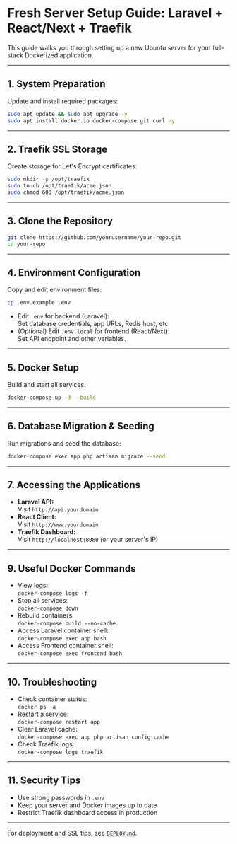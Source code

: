 # Fresh Server Setup Guide: Laravel + React/Next + Traefik

This guide walks you through setting up a new Ubuntu server for your full-stack Dockerized application.

---

## 1. System Preparation

Update and install required packages:
```bash
sudo apt update && sudo apt upgrade -y
sudo apt install docker.io docker-compose git curl -y
```

---

## 2. Traefik SSL Storage

Create storage for Let's Encrypt certificates:
```bash
sudo mkdir -p /opt/traefik
sudo touch /opt/traefik/acme.json
sudo chmod 600 /opt/traefik/acme.json
```

---

## 3. Clone the Repository

```bash
git clone https://github.com/yourusername/your-repo.git
cd your-repo
```

---

## 4. Environment Configuration

Copy and edit environment files:
```bash
cp .env.example .env
```
- Edit `.env` for backend (Laravel):  
  Set database credentials, app URLs, Redis host, etc.
- (Optional) Edit `.env.local` for frontend (React/Next):  
  Set API endpoint and other variables.

---

## 5. Docker Setup

Build and start all services:
```bash
docker-compose up -d --build
```

---

## 6. Database Migration & Seeding

Run migrations and seed the database:
```bash
docker-compose exec app php artisan migrate --seed
```

---

## 7. Accessing the Applications

- **Laravel API:**  
  Visit `http://api.yourdomain`
- **React Client:**  
  Visit `http://www.yourdomain`
- **Traefik Dashboard:**  
  Visit `http://localhost:8080` (or your server's IP)

---

## 9. Useful Docker Commands

- View logs:  
  `docker-compose logs -f`
- Stop all services:  
  `docker-compose down`
- Rebuild containers:  
  `docker-compose build --no-cache`
- Access Laravel container shell:  
  `docker-compose exec app bash`
- Access Frontend container shell:  
  `docker-compose exec frontend bash`

---

## 10. Troubleshooting

- Check container status:  
  `docker ps -a`
- Restart a service:  
  `docker-compose restart app`
- Clear Laravel cache:  
  `docker-compose exec app php artisan config:cache`
- Check Traefik logs:  
  `docker-compose logs traefik`

---

## 11. Security Tips

- Use strong passwords in `.env`
- Keep your server and Docker images up to date
- Restrict Traefik dashboard access in production

---

For deployment and SSL tips, see [`DEPLOY.md`](DEPLOY.md).